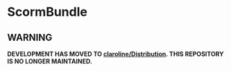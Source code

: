 # ScormBundle

WARNING
-------

**DEVELOPMENT HAS MOVED TO [claroline/Distribution](http://github.com/claroline/Distribution). THIS REPOSITORY IS NO LONGER MAINTAINED.**
